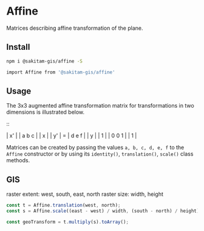 Affine
======

Matrices describing affine transformation of the plane.

Install
----

```bash
npm i @sakitam-gis/affine -S

import Affine from '@sakitam-gis/affine'
```

Usage
-----

The 3x3 augmented affine transformation matrix for transformations in two
dimensions is illustrated below.

::

| x' |   | a  b  c | | x |
| y' | = | d  e  f | | y |
| 1  |   | 0  0  1 | | 1 |

Matrices can be created by passing the values ``a, b, c, d, e, f`` to the
``Affine`` constructor or by using its ``identity()``,
``translation()``, ``scale()`` class methods.

GIS
----

raster extent: west, south, east, north
raster size: width, height

```js
const t = Affine.translation(west, north);
const s = Affine.scale((east - west) / width, (south - north) / height);

const geoTransform = t.multiply(s).toArray();
```

